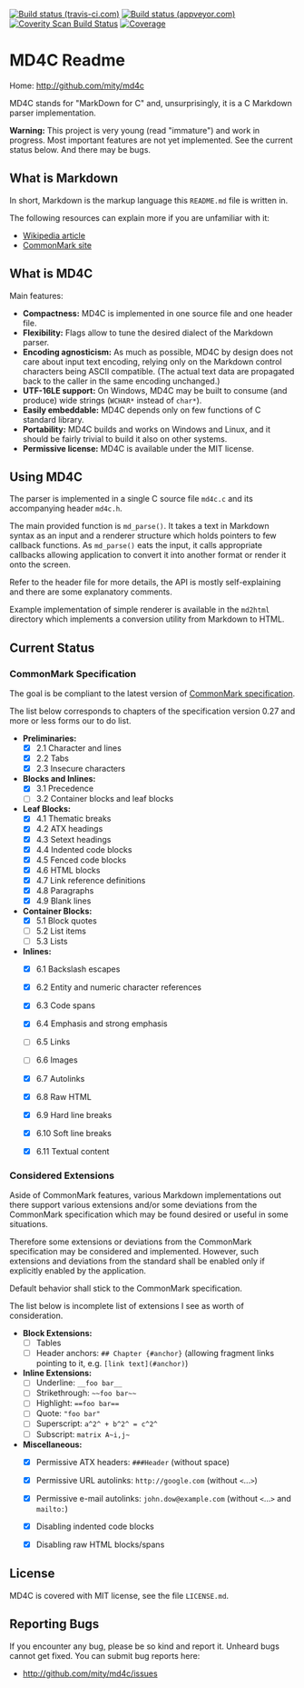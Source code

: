 [![Build status (travis-ci.com)](https://img.shields.io/travis/mity/md4c/master.svg?label=linux%20build)](https://travis-ci.org/mity/md4c)
[![Build status (appveyor.com)](https://img.shields.io/appveyor/ci/mity/md4c/master.svg?label=windows%20build)](https://ci.appveyor.com/project/mity/md4c/branch/master)
[![Coverity Scan Build Status](https://img.shields.io/coverity/scan/mity-md4c.svg)](https://scan.coverity.com/projects/mity-md4c)
[![Coverage](https://img.shields.io/coveralls/mity/md4c/master.svg)](https://coveralls.io/github/mity/md4c)

# MD4C Readme

Home: http://github.com/mity/md4c

MD4C stands for "MarkDown for C" and, unsurprisingly, it is a C Markdown parser
implementation.

**Warning:** This project is very young (read "immature") and work in progress.
Most important features are not yet implemented. See the current status below.
And there may be bugs.


## What is Markdown

In short, Markdown is the markup language this `README.md` file is written in.

The following resources can explain more if you are unfamiliar with it:
* [Wikipedia article](http://en.wikipedia.org/wiki/Markdown)
* [CommonMark site](http://commonmark.org)


## What is MD4C

Main features:
* **Compactness:** MD4C is implemented in one source file and one header file.
* **Flexibility:** Flags allow to tune the desired dialect of the Markdown
    parser.
* **Encoding agnosticism:** As much as possible, MD4C by design does not care
    about input text encoding, relying only on the Markdown control characters
    being ASCII compatible. (The actual text data are propagated back to the
    caller in the same encoding unchanged.)
* **UTF-16LE support:** On Windows, MD4C may be built to consume (and produce)
    wide strings (`WCHAR*` instead of `char*`).
* **Easily embeddable:** MD4C depends only on few functions of C standard
    library.
* **Portability:** MD4C builds and works on Windows and Linux, and it should
    be fairly trivial to build it also on other systems.
* **Permissive license:** MD4C is available under the MIT license.


## Using MD4C

The parser is implemented in a single C source file `md4c.c` and its
accompanying header `md4c.h`.

The main provided function is `md_parse()`. It takes a text in Markdown syntax
as an input and a renderer structure which holds pointers to few callback
functions. As `md_parse()` eats the input, it calls appropriate callbacks
allowing application to convert it into another format or render it onto
the screen.

Refer to the header file for more details, the API is mostly self-explaining
and there are some explanatory comments.

Example implementation of simple renderer is available in the `md2html`
directory which implements a conversion utility from Markdown to HTML.


## Current Status

### CommonMark Specification

The goal is be compliant to the latest version of
[CommonMark specification](http://spec.commonmark.org/).

The list below corresponds to chapters of the specification version 0.27 and
more or less forms our to do list.

- **Preliminaries:**
  - [x] 2.1 Character and lines
  - [x] 2.2 Tabs
  - [x] 2.3 Insecure characters

- **Blocks and Inlines:**
  - [x] 3.1 Precedence
  - [ ] 3.2 Container blocks and leaf blocks

- **Leaf Blocks:**
  - [x] 4.1 Thematic breaks
  - [x] 4.2 ATX headings
  - [x] 4.3 Setext headings
  - [x] 4.4 Indented code blocks
  - [x] 4.5 Fenced code blocks
  - [x] 4.6 HTML blocks
  - [x] 4.7 Link reference definitions
  - [x] 4.8 Paragraphs
  - [x] 4.9 Blank lines

- **Container Blocks:**
  - [x] 5.1 Block quotes
  - [ ] 5.2 List items
  - [ ] 5.3 Lists

- **Inlines:**
  - [x] 6.1 Backslash escapes
  - [x] 6.2 Entity and numeric character references
  - [x] 6.3 Code spans
  - [x] 6.4 Emphasis and strong emphasis
  - [ ] 6.5 Links
  - [ ] 6.6 Images
  - [x] 6.7 Autolinks
  - [x] 6.8 Raw HTML
  - [x] 6.9 Hard line breaks
  - [x] 6.10 Soft line breaks
  - [x] 6.11 Textual content


### Considered Extensions

Aside of CommonMark features, various Markdown implementations out there support
various extensions and/or some deviations from the CommonMark specification
which may be found desired or useful in some situations.

Therefore some extensions or deviations from the CommonMark specification may
be considered and implemented. However, such extensions and deviations from the
standard shall be enabled only if explicitly enabled by the application.

Default behavior shall stick to the CommonMark specification.

The list below is incomplete list of extensions I see as worth of
consideration.

- **Block Extensions:**
  - [ ] Tables
  - [ ] Header anchors: `## Chapter {#anchor}`
    (allowing fragment links pointing to it, e.g. `[link text](#anchor)`)

- **Inline Extensions:**
  - [ ] Underline: `__foo bar__`
  - [ ] Strikethrough: `~~foo bar~~`
  - [ ] Highlight: `==foo bar==`
  - [ ] Quote: `"foo bar"`
  - [ ] Superscript: `a^2^ + b^2^ = c^2^`
  - [ ] Subscript: `matrix A~i,j~`

- **Miscellaneous:**
  - [x] Permissive ATX headers: `###Header` (without space)
  - [x] Permissive URL autolinks: `http://google.com` (without `<`...`>`)
  - [x] Permissive e-mail autolinks: `john.dow@example.com`
        (without `<`...`>` and `mailto:`)
  - [x] Disabling indented code blocks
  - [x] Disabling raw HTML blocks/spans


## License

MD4C is covered with MIT license, see the file `LICENSE.md`.


## Reporting Bugs

If you encounter any bug, please be so kind and report it. Unheard bugs cannot
get fixed. You can submit bug reports here:

* http://github.com/mity/md4c/issues
